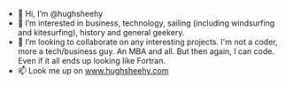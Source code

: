 - 👋 Hi, I’m @hughsheehy
- 👀 I’m interested in business, technology, sailing (including windsurfing and kitesurfing), history and general geekery. 
- 💞️ I’m looking to collaborate on any interesting projects. I'm not a coder, more a tech/business guy. An MBA and all. But then again, I can code. Even if it all ends up looking like Fortran. 
- 📫 Look me up on www.hughsheehy.com

<!---
hughsheehy/hughsheehy is a ✨ special ✨ repository because its `README.md` (this file) appears on your GitHub profile.
You can click the Preview link to take a look at your changes.
--->
